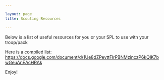 ```yaml
---

layout: page
title: Scouting Resources

---
```


Below is a list of useful resources for you or your SPL to use with your troop/pack

Here is a compiled list: https://docs.google.com/document/d/1Ue8dZPevttFIrPBNMzinczP6kQIK7bwGeuAnEAcHRAk

Enjoy!


